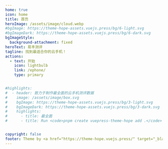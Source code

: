 ```yaml
---
home: true
icon: home
title: 首页
heroImage: /assets/image/cloud.webp
#bgImage: https://theme-hope-assets.vuejs.press/bg/6-light.svg
#bgImageDark: https://theme-hope-assets.vuejs.press/bg/6-dark.svg
bgImageStyle:
  background-attachment: fixed
heroText: 易丰测评
tagline: 找到最适合你的云手机！
actions:
  - text: 开始
    icon: lightbulb
    link: /ephone/
    type: primary


#highlights:
#  - header: 致力于制作最全面的云手机测评数据
#    image: /assets/image/box.svg
#    bgImage: https://theme-hope-assets.vuejs.press/bg/3-light.svg
#    bgImageDark: https://theme-hope-assets.vuejs.press/bg/3-dark.svg
#    highlights:
#      - title: 最全面
#      - title: Run <code>pnpm create vuepress-theme-hope add .</code> in your project root to create a new project with this theme.


copyright: false
footer: Theme by <a href="https://theme-hope.vuejs.press/" target="_blank">VuePress Theme Hope</a> | MIT Licensed, Copyright © 2024
---
```

